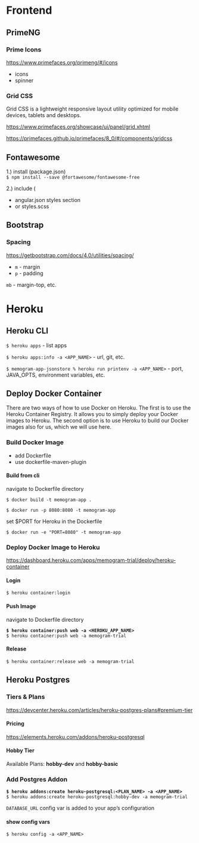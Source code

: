 # Frontend

## PrimeNG

### Prime Icons
https://www.primefaces.org/primeng/#/icons
- icons
- spinner

### Grid CSS
Grid CSS is a lightweight responsive layout utility optimized for mobile devices, tablets and desktops.

https://www.primefaces.org/showcase/ui/panel/grid.xhtml

https://primefaces.github.io/primefaces/8_0/#/components/gridcss

## Fontawesome
1.) install (package.json)  
`$ npm install --save @fortawesome/fontawesome-free`

2.) include (
- angular.json styles section
- or styles.scss

## Bootstrap
### Spacing
https://getbootstrap.com/docs/4.0/utilities/spacing/

- `m` - margin
- `p` - padding

`mb` - margin-top, etc.



# Heroku

## Heroku CLI
`$ heroku apps` - list apps

`$ heroku apps:info -a <APP_NAME>` - url, git, etc.

`$ memogram-app-jsonstore % heroku run printenv -a <APP_NAME>` - port, JAVA_OPTS,
environment variables, etc.



## Deploy Docker Container
There are two ways of how to use Docker on Heroku. 
The first is to use the Heroku Container Registry. 
It allows you to simply deploy your Docker images to Heroku. 
The second option is to use Heroku to build our Docker images also for us, 
which we will use here.

### Build Docker Image
- add Dockerfile
- use dockerfile-maven-plugin

#### Build from cli
navigate to Dockerfile directory

`$ docker build -t memogram-app .`

`$ docker run -p 8080:8080 -t memogram-app`

set $PORT for Heroku in the Dockerfile

`$ docker run -e "PORT=8080" -t memogram-app`

### Deploy Docker Image to Heroku
https://dashboard.heroku.com/apps/memogram-trial/deploy/heroku-container

#### Login
`$ heroku container:login`

#### Push Image
navigate to Dockerfile directory

**`$ heroku container:push web -a <HEROKU_APP_NAME>`**  
`$ heroku container:push web -a memogram-trial`

#### Release
`$ heroku container:release web -a memogram-trial`

## Heroku Postgres

### Tiers & Plans
https://devcenter.heroku.com/articles/heroku-postgres-plans#premium-tier

#### Pricing
https://elements.heroku.com/addons/heroku-postgresql

#### Hobby Tier
Available Plans: **hobby-dev** and **hobby-basic**

### Add Postgres Addon
**`$ heroku addons:create heroku-postgresql:<PLAN_NAME> -a <APP_NAME>`**  
`$ heroku addons:create heroku-postgresql:hobby-dev -a memogram-trial`

`DATABASE_URL` config var is added to your app’s configuration

#### show config vars
`$ heroku config -a <APP_NAME>`

